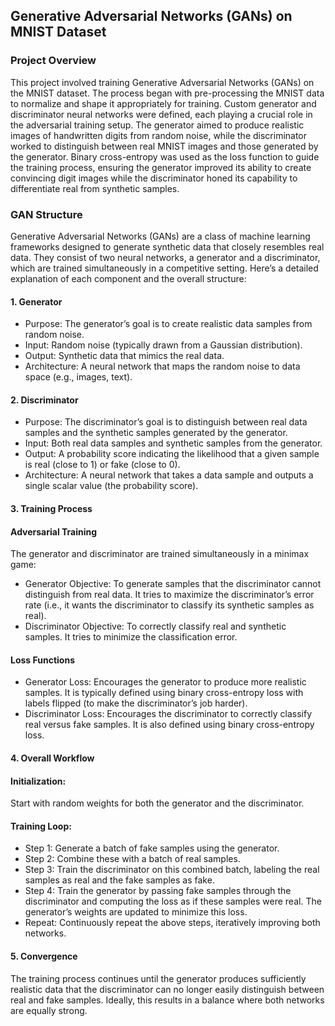 ## Generative Adversarial Networks (GANs) on MNIST Dataset
### Project Overview
This project involved training Generative Adversarial Networks (GANs) on the MNIST dataset. The process began with pre-processing the MNIST data to normalize and shape it appropriately for training. Custom generator and discriminator neural networks were defined, each playing a crucial role in the adversarial training setup. The generator aimed to produce realistic images of handwritten digits from random noise, while the discriminator worked to distinguish between real MNIST images and those generated by the generator. Binary cross-entropy was used as the loss function to guide the training process, ensuring the generator improved its ability to create convincing digit images while the discriminator honed its capability to differentiate real from synthetic samples.
### GAN Structure
Generative Adversarial Networks (GANs) are a class of machine learning frameworks designed to generate synthetic data that closely resembles real data. They consist of two neural networks, a generator and a discriminator, which are trained simultaneously in a competitive setting. Here’s a detailed explanation of each component and the overall structure:
#### 1. Generator
   - Purpose: The generator’s goal is to create realistic data samples from random noise.
   - Input: Random noise (typically drawn from a Gaussian distribution).
   - Output: Synthetic data that mimics the real data.
   - Architecture: A neural network that maps the random noise to data space (e.g., images, text).
#### 2. Discriminator
   - Purpose: The discriminator’s goal is to distinguish between real data samples and the synthetic samples generated by the generator.
   - Input: Both real data samples and synthetic samples from the generator.
   - Output: A probability score indicating the likelihood that a given sample is real (close to 1) or fake (close to 0).
   - Architecture: A neural network that takes a data sample and outputs a single scalar value (the probability score).
#### 3. Training Process
#### Adversarial Training
The generator and discriminator are trained simultaneously in a minimax game:
   - Generator Objective: To generate samples that the discriminator cannot distinguish from real data. It tries to maximize the discriminator’s error rate (i.e., it wants the discriminator to classify its synthetic samples as real).
   - Discriminator Objective: To correctly classify real and synthetic samples. It tries to minimize the classification error.
#### Loss Functions
  - Generator Loss: Encourages the generator to produce more realistic samples. It is typically defined using binary cross-entropy loss with labels flipped (to make the discriminator’s job harder).
  - Discriminator Loss: Encourages the discriminator to correctly classify real versus fake samples. It is also defined using binary cross-entropy loss.
#### 4. Overall Workflow
#### Initialization: 
Start with random weights for both the generator and the discriminator.
#### Training Loop:
  - Step 1: Generate a batch of fake samples using the generator.
  - Step 2: Combine these with a batch of real samples.
  - Step 3: Train the discriminator on this combined batch, labeling the real samples as real and the fake samples as fake.
  - Step 4: Train the generator by passing fake samples through the discriminator and computing the loss as if these samples were real. The generator’s weights are updated to minimize this loss.
  - Repeat: Continuously repeat the above steps, iteratively improving both networks.
#### 5. Convergence
The training process continues until the generator produces sufficiently realistic data that the discriminator can no longer easily distinguish between real and fake samples. Ideally, this results in a balance where both networks are equally strong.

